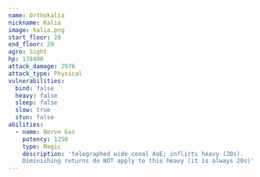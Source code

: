 ```yaml
---
name: Orthokalia
nickname: Kalia
image: kalia.png
start_floor: 28
end_floor: 29
agro: Sight
hp: 138400
attack_damage: 2976
attack_type: Physical
vulnerabilities:
  bind: false
  heavy: false
  sleep: false
  slow: true
  stun: false
abilities:
  - name: Nerve Gas
    potency: 1250
    type: Magic
    description: 'telegraphed wide conal AoE; inflicts heavy (20s).
    Diminishing returns do NOT apply to this heavy (it is always 20s)'
---
```


